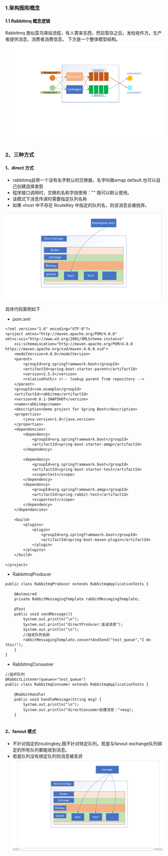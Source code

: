 ### 1.架构图和概念

#### 1.1 Rabbitmq 概念逻辑

Rabbitmq 类似菜鸟驿站流程，有人寄来东西，然后暂存之后，发给收件方。生产者提供消息，消费者消费信息。
下方是一个整体模型结构。
![rabbitmq.jpg](https://github.com/Teahel/JavaLine/blob/main/image/rabbitmq.jpg)

### 2、三种方式

#### 1、direct 方式

* rabbitmq自带一个没有名字默认的交换器，名字叫做amqp default.也可以自己创建选择类型
* 程序接口调用时，交换机名称字段使用："" 既可以默认使用。
* 该模式下消息传递时需要指定队列名称
* 如果 vhost 中不存在 RouteKey 中指定的队列名，则该消息会被抛弃。

![rabbitmq_direct.jpg](https://github.com/Teahel/JavaLine/blob/main/image/rabbitmq_direct.png)


具体代码案例如下

* pom.xml

```
<?xml version="1.0" encoding="UTF-8"?>
<project xmlns="http://maven.apache.org/POM/4.0.0" xmlns:xsi="http://www.w3.org/2001/XMLSchema-instance"
	xsi:schemaLocation="http://maven.apache.org/POM/4.0.0 https://maven.apache.org/xsd/maven-4.0.0.xsd">
	<modelVersion>4.0.0</modelVersion>
	<parent>
		<groupId>org.springframework.boot</groupId>
		<artifactId>spring-boot-starter-parent</artifactId>
		<version>2.5.5</version>
		<relativePath/> <!-- lookup parent from repository -->
	</parent>
	<groupId>com.example</groupId>
	<artifactId>rabbitmq</artifactId>
	<version>0.0.1-SNAPSHOT</version>
	<name>rabbitmq</name>
	<description>Demo project for Spring Boot</description>
	<properties>
		<java.version>1.8</java.version>
	</properties>
	<dependencies>
		<dependency>
			<groupId>org.springframework.boot</groupId>
			<artifactId>spring-boot-starter-amqp</artifactId>
		</dependency>

		<dependency>
			<groupId>org.springframework.boot</groupId>
			<artifactId>spring-boot-starter-test</artifactId>
			<scope>test</scope>
		</dependency>
		<dependency>
			<groupId>org.springframework.amqp</groupId>
			<artifactId>spring-rabbit-test</artifactId>
			<scope>test</scope>
		</dependency>
	</dependencies>

	<build>
		<plugins>
			<plugin>
				<groupId>org.springframework.boot</groupId>
				<artifactId>spring-boot-maven-plugin</artifactId>
			</plugin>
		</plugins>
	</build>

</project>

```

* RabbitmqProducer

```
public class RabbitmqProducer extends RabbitmqApplicationTests {
    
    @Autowired
    private RabbitMessagingTemplate rabbitMessagingTemplate;

    @Test
    public void sendMessage(){
        System.out.println("\n");
        System.out.println("directProducer:发送消息");
        System.out.println("\n");
        //指定队列名称
        rabbitMessagingTemplate.convertAndSend("test_queue","I do this!");
    }
}

```

* RabbitmqConsumer
```
//监听队列
@RabbitListener(queues="test_queue")
public class RabbitmqConsumer extends RabbitmqApplicationTests {

    @RabbitHandler
    public void handleMessage(String msg) {
        System.out.println("\n");
        System.out.println("directConsumer处理消息："+msg);
    }


```
#### 2、fanout 模式

* 不针对指定的routingkey,既不针对特定队列。若是与fanout exchange队列绑定的所有队列都能收到消息。
* 若是队列没有绑定队列则消息被丢弃
![rabbitmq_fanout.jpg](https://github.com/Teahel/JavaLine/blob/main/image/rabbitmq_fanout.jpg)





